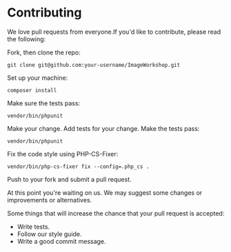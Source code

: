 # Contributing

We love pull requests from everyone.If you'd like to contribute, please
read the following:

Fork, then clone the repo:

    git clone git@github.com:your-username/ImageWorkshop.git

Set up your machine:

    composer install

Make sure the tests pass:

    vendor/bin/phpunit

Make your change. Add tests for your change. Make the tests pass:

    vendor/bin/phpunit

Fix the code style using PHP-CS-Fixer:

    vendor/bin/php-cs-fixer fix --config=.php_cs .


Push to your fork and submit a pull request.

At this point you're waiting on us. We may suggest some changes or improvements
or alternatives.

Some things that will increase the chance that your pull request is accepted:

* Write tests.
* Follow our style guide.
* Write a good commit message.
